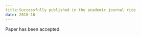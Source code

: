 ```yaml
---
title:Successfully published in the academic journal rice
date: 2018-10
---
```


Paper has been accepted.

<!--more-->

